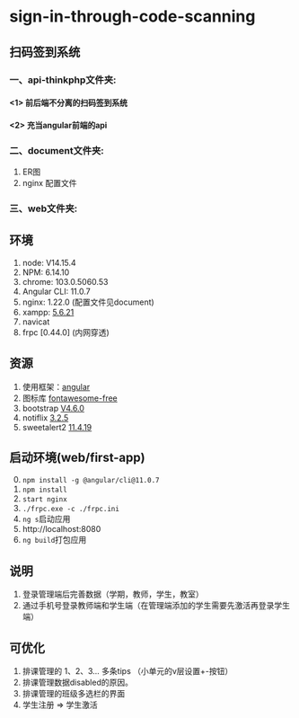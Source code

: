 # sign-in-through-code-scanning
## 扫码签到系统<br>
### 一、api-thinkphp文件夹: <br>
#### <1> 前后端不分离的扫码签到系统<br>
#### <2> 充当angular前端的api
### 二、document文件夹:<br>
1. ER图
2. nginx 配置文件
### 三、web文件夹:

## 环境
1. node: V14.15.4
2. NPM: 6.14.10
3. chrome: 103.0.5060.53
4. Angular CLI: 11.0.7
5. nginx: 1.22.0 (配置文件见document)
6. xampp: [5.6.21](https://sourceforge.net/projects/xampp/files/XAMPP%20Windows/5.6.21/)
7. navicat
8. frpc [0.44.0] (内网穿透)

## 资源
1. 使用框架：[angular](https://angular.cn/)
2. 图标库 [fontawesome-free](https://fontawesome.com/v5/search?m=free)
3. bootstrap [V4.6.0](https://getbootstrap.com/docs/4.6/getting-started/introduction/)
4. notiflix [3.2.5](https://www.npmjs.com/package/notiflix)
5. sweetalert2 [11.4.19](https://www.npmjs.com/package/sweetalert2)

## 启动环境(web/first-app)
0. `npm install -g @angular/cli@11.0.7`
1. `npm install`
2. `start nginx`
3. `./frpc.exe -c ./frpc.ini`
4. `ng s`启动应用
5. http://localhost:8080
6. `ng build`打包应用

## 说明
1. 登录管理端后完善数据（学期，教师，学生，教室）
2. 通过手机号登录教师端和学生端（在管理端添加的学生需要先激活再登录学生端）

## 可优化
1. 排课管理的 1、2、3... 多条tips （小单元的v层设置+-按钮）
2. 排课管理数据disabled的原因。
3. 排课管理的班级多选栏的界面
4. 学生注册 => 学生激活
